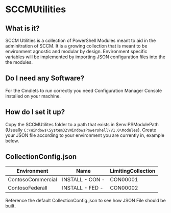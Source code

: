 # SCCMUtilities

What is it?
-----------

SCCM Utilities is a collection of PowerShell Modules meant to aid in the adminitration of SCCM.
It is a growing collection that is meant to be environment agnostic and modular by design.
Environment specific variables will be implemented by importing JSON configuration files into the the modules.

Do I need any Software?
------------------------

For the Cmdlets to run correctly you need Configuration Manager Console installed on your machine.

How do I set it up?
-------------------

Copy the SCCMUtilites folder to a path that exists in $env:PSModulePath (Usually `C:\Windows\System32\WindowsPowershell\V1.0\Modules`).
Create your JSON file according to your environment you are currently in, example below.

CollectionConfig.json
-----------------------

| Environment | Name | LimitingCollection |
|-------------|------|--------------------|
| ContosoCommercial | INSTALL - CON - | CON00001 |
| ContosoFederall | INSTALL - FED - | CON00002 |


Reference the default CollectionConfig.json to see how JSON File should be built.
